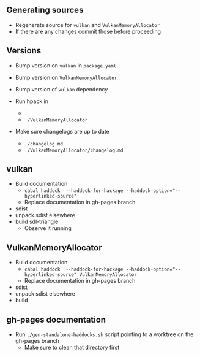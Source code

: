 ## Generating sources

- Regenerate source for `vulkan` and `VulkanMemoryAllocator`
- If there are any changes commit those before proceeding

## Versions

- Bump version on `vulkan` in `package.yaml`
- Bump version on `VulkanMemoryAllocator`
- Bump version of `vulkan` dependency
- Run hpack in
  - `.`
  - `./VulkanMemoryAllocator`

- Make sure changelogs are up to date
  - `./changelog.md`
  - `./VulkanMemoryAllocator/changelog.md`

## vulkan

- Build documentation
  - `cabal haddock  --haddock-for-hackage --haddock-option="--hyperlinked-source"`
  - Replace documentation in gh-pages branch
- sdist
- unpack sdist elsewhere
- build sdl-triangle
  - Observe it running

## VulkanMemoryAllocator

- Build documentation
  - `cabal haddock  --haddock-for-hackage --haddock-option="--hyperlinked-source" VulkanMemoryAllocator`
  - Replace documentation in gh-pages branch
- sdist
- unpack sdist elsewhere
- build

## gh-pages documentation

- Run `./gen-standalone-haddocks.sh` script pointing to a worktree on the gh-pages branch
  - Make sure to clean that directory first
